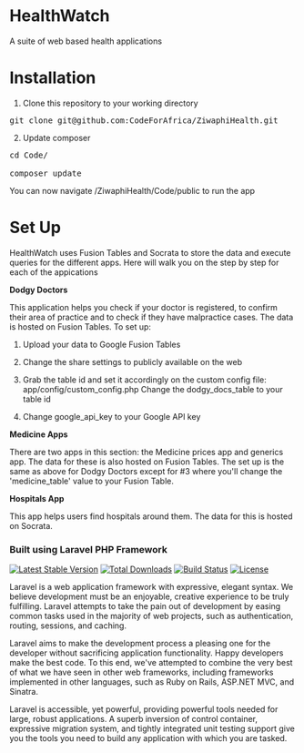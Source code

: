 HealthWatch
===========

A suite of web based health applications

Installation
============

1. Clone this repository to your working directory

<pre>
git clone git@github.com:CodeForAfrica/ZiwaphiHealth.git
</pre>

2. Update composer
<pre>
cd Code/

composer update
</pre>


You can now navigate <your localhost>/ZiwaphiHealth/Code/public to run the app

Set Up
===========

HealthWatch uses Fusion Tables and Socrata to store the data and execute queries for the different apps. Here will walk you on the step by step for each of the appications


**Dodgy Doctors**

This application helps you check if your doctor is registered, to confirm their area of practice and to check if they have malpractice cases. The data is hosted on Fusion Tables. To set up:

1. Upload your data to Google Fusion Tables

2. Change the share settings to publicly available on the web

3. Grab the table id and set it accordingly on the custom config file: app/config/custom_config.php
   Change the dodgy_docs_table to your table id

4. Change google_api_key to your Google API key

**Medicine Apps**

There are two apps in this section: the Medicine prices app and generics app. The data for these is also hosted on Fusion Tables. The set up is the same as above for
Dodgy Doctors except for #3 where you'll change the 'medicine_table' value to your Fusion Table.

**Hospitals App**

This app helps users find hospitals around them. The data for this is hosted on Socrata.


### Built using Laravel PHP Framework

[![Latest Stable Version](https://poser.pugx.org/laravel/framework/version.png)](https://packagist.org/packages/laravel/framework) [![Total Downloads](https://poser.pugx.org/laravel/framework/d/total.png)](https://packagist.org/packages/laravel/framework) [![Build Status](https://travis-ci.org/laravel/framework.png)](https://travis-ci.org/laravel/framework) [![License](https://poser.pugx.org/laravel/framework/license.png)](https://packagist.org/packages/laravel/framework)

Laravel is a web application framework with expressive, elegant syntax. We believe development must be an enjoyable, creative experience to be truly fulfilling. Laravel attempts to take the pain out of development by easing common tasks used in the majority of web projects, such as authentication, routing, sessions, and caching.

Laravel aims to make the development process a pleasing one for the developer without sacrificing application functionality. Happy developers make the best code. To this end, we've attempted to combine the very best of what we have seen in other web frameworks, including frameworks implemented in other languages, such as Ruby on Rails, ASP.NET MVC, and Sinatra.

Laravel is accessible, yet powerful, providing powerful tools needed for large, robust applications. A superb inversion of control container, expressive migration system, and tightly integrated unit testing support give you the tools you need to build any application with which you are tasked.